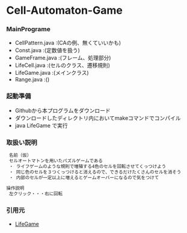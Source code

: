 # Cell-Automaton-Game

### MainPrograme 
   * CellPattern.java :(CAの例、無くていいかも)
   * Const.java       :(定数値を扱う)
   * GameFrame.java   :(フレーム、処理部分)
   * LifeCell.java    :(セルのクラス、遷移規則)
   * LifeGame.java    :(メインクラス)
   * Range.java       :()

### 起動準備
  * Githubから本プログラムをダウンロード
  * ダウンロードしたディレクトリ内においてmakeコマンドでコンパイル
  * java LifeGame で実行

### 取扱い説明
```javascript
 名前（仮）
 セルオートマトンを用いたパズルゲームである
 ・ ライフゲームのような規則で増殖する4色のセルを回転させてくっつけよう
 ・ 同じ色のセルを３つくっつけると消えるので、できるだけたくさんのセルを消そう
 ・ 内部のセルが一定以上に増えるとゲームオーバーになるので気をつけて

操作説明
 左クリック・・・右に回転
```

### 引用元
* [LifeGame](https://github.com/natmark/LifeGame)
